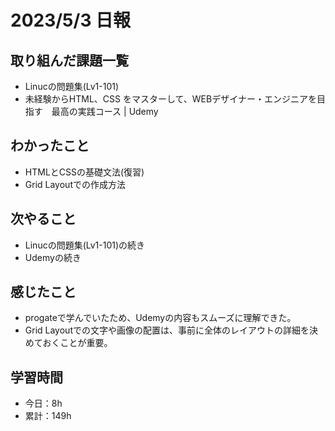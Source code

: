 # 2023/5/3 日報
## 取り組んだ課題一覧
- Linucの問題集(Lv1-101)
- 未経験からHTML、CSS をマスターして、WEBデザイナー・エンジニアを目指す　最高の実践コース | Udemy

## わかったこと
- HTMLとCSSの基礎文法(復習)
- Grid Layoutでの作成方法

## 次やること
- Linucの問題集(Lv1-101)の続き
- Udemyの続き

## 感じたこと
- progateで学んでいたため、Udemyの内容もスムーズに理解できた。
- Grid Layoutでの文字や画像の配置は、事前に全体のレイアウトの詳細を決めておくことが重要。

## 学習時間
- 今日：8h
- 累計：149h
